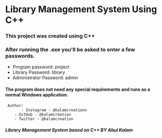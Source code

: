 # Library Management System Using C++


### This project was created using C++

### After running the .exe you'll be asked to enter a few passwords.


- Program password: project
- Library Password: library
- Administrator Password: admin


#### The program does not need any special requirements and runs as a normal Windows application.


     Author:
           - Instagram - @kalamcreationn
	   	- GitHub - @kalamcreation
	   	- Twitter - @kalamcreation
	       
         
         
##### Library Management System based on C++ BY Abul Kalam
